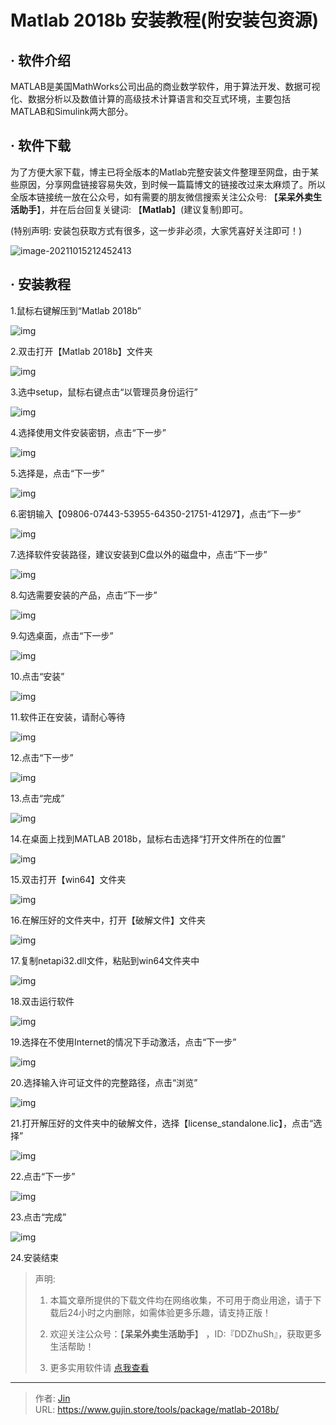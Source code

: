 # Matlab 2018b 安装教程(附安装包资源)


## · 软件介绍
MATLAB是美国MathWorks公司出品的商业数学软件，用于算法开发、数据可视化、数据分析以及数值计算的高级技术计算语言和交互式环境，主要包括MATLAB和Simulink两大部分。


## · 软件下载
为了方便大家下载，博主已将全版本的Matlab完整安装文件整理至网盘，由于某些原因，分享网盘链接容易失效，到时候一篇篇博文的链接改过来太麻烦了。所以全版本链接统一放在公众号，如有需要的朋友微信搜索关注公众号: 【**呆呆外卖生活助手**】，并在后台回复关键词: 【**Matlab**】(建议复制)即可。

(特别声明: 安装包获取方式有很多，这一步非必须，大家凭喜好关注即可！)

![image-20211015212452413](https://img.gujin.store/img/image-20211015212452413.png)

## · 安装教程

1.鼠标右键解压到“Matlab 2018b”

![img](https://img.gujin.store/img/v2-3b7da18c61e1559dc26e38c803f5a78a_720w.png)

2.双击打开【Matlab 2018b】文件夹

![img](https://img.gujin.store/img/v2-fbcc207b4467c40619e2b12f016fcbc6_720w.png)

3.选中setup，鼠标右键点击“以管理员身份运行”

![img](https://img.gujin.store/img/v2-e00465c01ab7528f1ae5bed9e11d3841_720w.png)



4.选择使用文件安装密钥，点击“下一步”

![img](https://img.gujin.store/img/v2-912586427125b437e0174783c376a800_720w.png)

 

 

5.选择是，点击“下一步”

 

![img](https://img.gujin.store/img/v2-878568caf4df06174cd4b86ea76c76b2_720w.png)

 

 

6.密钥输入【09806-07443-53955-64350-21751-41297】，点击“下一步”

![img](https://img.gujin.store/img/v2-c89a623b1c04aa7c2447354654a13a16_720w.png)

 

 

7.选择软件安装路径，建议安装到C盘以外的磁盘中，点击“下一步”

![img](https://img.gujin.store/img/v2-9c0cda7f0ae328860cff506d4f179e09_720w.png)

8.勾选需要安装的产品，点击“下一步”

![img](https://img.gujin.store/img/v2-9550336a123a069163c6a7ae0a756102_720w.png)

9.勾选桌面，点击“下一步”

![img](https://img.gujin.store/img/v2-76ab44ae2c3534d3520d4d3c050a2a00_720w.png)

10.点击“安装”

![img](https://img.gujin.store/img/v2-d978acc3f1c3435d5844fbd291c86e25_720w.png)

11.软件正在安装，请耐心等待

![img](https://img.gujin.store/img/v2-b408b20ffe5ebe7bf693b7120ef3ca73_720w.png)

12.点击“下一步”

![img](https://img.gujin.store/img/v2-2f031453bb800ef1b8198adac225584e_720w.png)

13.点击“完成”

![img](https://img.gujin.store/img/v2-d54a238bffc58ccf19021b15794bbd95_720w.png)

14.在桌面上找到MATLAB 2018b，鼠标右击选择“打开文件所在的位置”

![img](https://img.gujin.store/img/v2-e754edccab1ef02adca3bb4c63161422_720w.png)

15.双击打开【win64】文件夹

![img](https://img.gujin.store/img/v2-203da2596cc70da806bccd8aaaaa7379_720w.png)

16.在解压好的文件夹中，打开【破解文件】文件夹

![img](https://img.gujin.store/img/v2-723e07ed2e8921d68431c17da568ae1a_720w.png)



17.复制netapi32.dll文件，粘贴到win64文件夹中

![img](https://img.gujin.store/img/v2-3a67fe7b27248dcb03ec916e4c40ac40_720w.png)

18.双击运行软件

![img](https://img.gujin.store/img/v2-4d158ee394f844671b8e85cfa8a547c4_720w.png)

19.选择在不使用Internet的情况下手动激活，点击“下一步”

![img](https://img.gujin.store/img/v2-1dcc3782190bed59249f8c0e5574b568_720w.png)

20.选择输入许可证文件的完整路径，点击“浏览”

![img](https://img.gujin.store/img/v2-6ddc3a6b6e495c7df436df1fa87607bb_720w.png)

21.打开解压好的文件夹中的破解文件，选择【license_standalone.lic】，点击“选择”

![img](https://img.gujin.store/img/v2-fc956d220bf17b3bb95351a92616a1e7_720w.png)

22.点击“下一步”

![img](https://img.gujin.store/img/v2-4fe702c708c200f784643b00a83897d5_720w.png)

23.点击“完成”

![img](https://img.gujin.store/img/v2-ee191419afc21cd4b14382a595e92b6c_720w.png)

24.安装结束




> 声明: 
>
> 1. 本篇文章所提供的下载文件均在网络收集，不可用于商业用途，请于下载后24小时之内删除，如需体验更多乐趣，请支持正版！
>
> 2. 欢迎关注公众号：【**呆呆外卖生活助手**】 ，ID:『DDZhuSh』，获取更多生活帮助！
>
> 3. 更多实用软件请  [点我查看](/tools)

---

> 作者: [Jin](https://img.gujin.store/img/favicon.ico)  
> URL: https://www.gujin.store/tools/package/matlab-2018b/  

